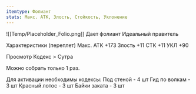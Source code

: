 ```yaml
---
itemtype: Фолиант
stats: Макс. АТК, Злость, Стойкость, Уклонение 
---
```

![[Temp/Placeholder_Folio.png]]
Дает фолиант Идеальный правитель

Характеристики (переплет)
Макс. АТК +173
Злость +11
СТК +11
УКЛ +90

Просмотр Кодекс > Сутра

Можно собрать только 1 раз.

Для активации необходимы кодексы: 
Под стеной  - 4 шт
Гид по волкам  - 3 шт
Красный лотос  - 3 шт
Байки заката  - 3 шт


